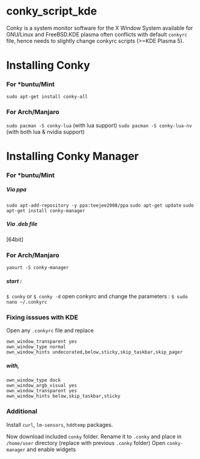 # conky_script_kde

Conky is a system monitor software for the X Window System available for GNU/Linux and FreeBSD.KDE plasma often conflicts with default ```conkyrc``` file, hence needs to slightly change conkyrc scripts (>=KDE Plasma 5).

# Installing Conky
### For *buntu/Mint
```sudo apt-get install conky-all``` 
### For Arch/Manjaro
```sudo pacman -S conky-lua``` (with lua support)
```sudo pacman -S conky-lua-nv``` (with both lua & nvidia support)

# Installing Conky Manager
### For *buntu/Mint
##### Via ppa
```sudo apt-add-repository -y ppa:teejee2008/ppa```
```sudo apt-get update```
```sudo apt-get install conky-manager```
##### Via .deb file
[64bit]
### For Arch/Manjaro
```yaourt -S conky-manager```

##### start :
```$ conky``` or
```$ conky -d```
open conkyrc and change the parameters :
```$ sudo nano ~/.conkyrc```

### Fixing isssues with KDE
Open any ```.conkyrc``` file and replace

```own_window yes
own_window_transparent yes
own_window_type normal
own_window_hints undecorated,below,sticky,skip_taskbar,skip_pager
```

##### with,

```own_window yes
own_window_type dock
own_window_argb_visual yes
own_window_transparent yes
own_window_hints below,skip_taskbar,sticky
```

### Additional
Install ```curl```, ```lm-sensors```, ```hddtemp``` packages.

Now download included ```conky``` folder. Rename it to ```.conky```  and place in
```/home/user``` directory (replace with previous ```.conky``` folder)
Open ```conky-manager``` and enable widgets


